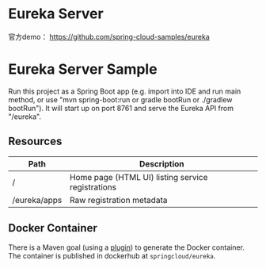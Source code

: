 # Eureka Server

官方demo：
https://github.com/spring-cloud-samples/eureka

# Eureka Server Sample

Run this project as a Spring Boot app (e.g. import into IDE and run main method, 
or use "mvn spring-boot:run or gradle bootRun or ./gradlew bootRun"). 
It will start up on port 8761 and serve the Eureka API from "/eureka".

## Resources

| Path             | Description  |
|------------------|--------------|
| /                        | Home page (HTML UI) listing service registrations          |
| /eureka/apps         | Raw registration metadata |

## Docker Container

There is a Maven goal (using a [plugin](https://github.com/spring-cloud-samples/eureka/blob/feature/docker/pom.xml#L48)) 
to generate the Docker container. The container is published in dockerhub at `springcloud/eureka`.

